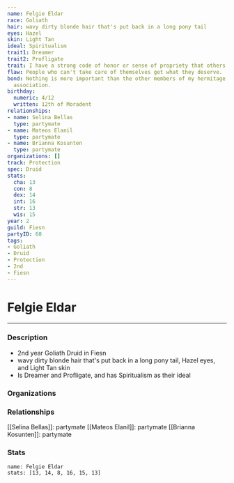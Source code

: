 ```yaml
---
name: Felgie Eldar
race: Goliath
hair: wavy dirty blonde hair that's put back in a long pony tail
eyes: Hazel
skin: Light Tan
ideal: Spiritualism
trait1: Dreamer
trait2: Profligate
trait: I have a strong code of honor or sense of propriety that others don't comprehend.
flaw: People who can't take care of themselves get what they deserve.
bond: Nothing is more important than the other members of my hermitage, order, or
  association.
birthday:
  numeric: 4/12
  written: 12th of Moradent
relationships:
- name: Selina Bellas
  type: partymate
- name: Mateos Elanil
  type: partymate
- name: Brianna Kosunten
  type: partymate
organizations: []
track: Protection
spec: Druid
stats:
  cha: 13
  con: 8
  dex: 14
  int: 16
  str: 13
  wis: 15
year: 2
guild: Fiesn
partyID: 60
tags:
- Goliath
- Druid
- Protection
- 2nd
- Fiesn
---
```

# Felgie Eldar
---
### Description
- 2nd year Goliath Druid in Fiesn
- wavy dirty blonde hair that's put back in a long pony tail, Hazel eyes, and Light Tan skin
- Is Dreamer and Profligate, and has Spiritualism as their ideal

### Organizations
### Relationships
[[Selina Bellas]]: partymate
[[Mateos Elanil]]: partymate
[[Brianna Kosunten]]: partymate
### Stats
```statblock
name: Felgie Eldar
stats: [13, 14, 8, 16, 15, 13]
```